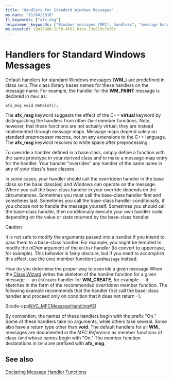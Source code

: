 ```yaml
---
title: "Handlers for Standard Windows Messages"
ms.date: "11/04/2016"
f1_keywords: ["afx_msg"]
helpviewer_keywords: ["Windows messages [MFC], handlers", "message handling [MFC], Windows message handlers", "handler functions, standard Windows messages", "functions [MFC], handler", "messages [MFC], Windows"]
ms.assetid: 19412a8b-2c38-4502-81da-13c823c7e36c
---
```

# Handlers for Standard Windows Messages

Default handlers for standard Windows messages (**WM_**) are predefined in class `CWnd`. The class library bases names for these handlers on the message name. For example, the handler for the **WM_PAINT** message is declared in `CWnd` as:

`afx_msg void OnPaint();`

The **afx_msg** keyword suggests the effect of the C++ **virtual** keyword by distinguishing the handlers from other `CWnd` member functions. Note, however, that these functions are not actually virtual; they are instead implemented through message maps. Message maps depend solely on standard preprocessor macros, not on any extensions to the C++ language. The **afx_msg** keyword resolves to white space after preprocessing.

To override a handler defined in a base class, simply define a function with the same prototype in your derived class and to make a message-map entry for the handler. Your handler "overrides" any handler of the same name in any of your class's base classes.

In some cases, your handler should call the overridden handler in the base class so the base class(es) and Windows can operate on the message. Where you call the base-class handler in your override depends on the circumstances. Sometimes you must call the base-class handler first and sometimes last. Sometimes you call the base-class handler conditionally, if you choose not to handle the message yourself. Sometimes you should call the base-class handler, then conditionally execute your own handler code, depending on the value or state returned by the base-class handler.

> [!CAUTION]
>  It is not safe to modify the arguments passed into a handler if you intend to pass them to a base-class handler. For example, you might be tempted to modify the *nChar* argument of the `OnChar` handler (to convert to uppercase, for example). This behavior is fairly obscure, but if you need to accomplish this effect, use the `CWnd` member function `SendMessage` instead.

How do you determine the proper way to override a given message When the [Class Wizard](reference/mfc-class-wizard.md) writes the skeleton of the handler function for a given message — an `OnCreate` handler for **WM_CREATE**, for example — it sketches in the form of the recommended overridden member function. The following example recommends that the handler first call the base-class handler and proceed only on condition that it does not return -1.

[!code-cpp[NVC_MFCMessageHandling#3](../mfc/codesnippet/cpp/handlers-for-standard-windows-messages_1.cpp)]

By convention, the names of these handlers begin with the prefix "On." Some of these handlers take no arguments, while others take several. Some also have a return type other than **void**. The default handlers for all **WM_** messages are documented in the *MFC Reference* as member functions of class `CWnd` whose names begin with "On." The member function declarations in `CWnd` are prefixed with **afx_msg**.

## See also

[Declaring Message Handler Functions](../mfc/declaring-message-handler-functions.md)
